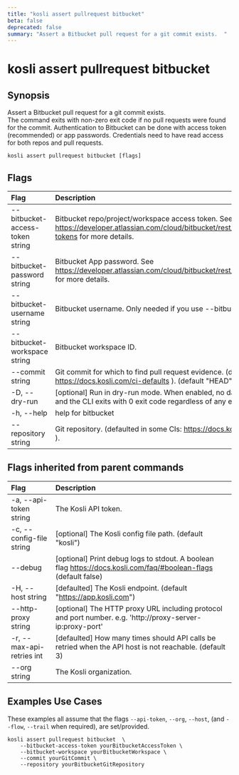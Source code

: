 ```yaml
---
title: "kosli assert pullrequest bitbucket"
beta: false
deprecated: false
summary: "Assert a Bitbucket pull request for a git commit exists.  "
---
```


# kosli assert pullrequest bitbucket

## Synopsis

Assert a Bitbucket pull request for a git commit exists.  
The command exits with non-zero exit code if no pull requests were found for the commit.
Authentication to Bitbucket can be done with access token (recommended) or app passwords. Credentials need to have read access for both repos and pull requests.

```shell
kosli assert pullrequest bitbucket [flags]
```

## Flags
| Flag | Description |
| :--- | :--- |
|        --bitbucket-access-token string  |  Bitbucket repo/project/workspace access token. See https://developer.atlassian.com/cloud/bitbucket/rest/intro/#access-tokens for more details.  |
|        --bitbucket-password string  |  Bitbucket App password. See https://developer.atlassian.com/cloud/bitbucket/rest/intro/#authentication for more details.  |
|        --bitbucket-username string  |  Bitbucket username. Only needed if you use --bitbucket-password  |
|        --bitbucket-workspace string  |  Bitbucket workspace ID.  |
|        --commit string  |  Git commit for which to find pull request evidence. (defaulted in some CIs: https://docs.kosli.com/ci-defaults ). (default "HEAD")  |
|    -D, --dry-run  |  [optional] Run in dry-run mode. When enabled, no data is sent to Kosli and the CLI exits with 0 exit code regardless of any errors.  |
|    -h, --help  |  help for bitbucket  |
|        --repository string  |  Git repository. (defaulted in some CIs: https://docs.kosli.com/ci-defaults ).  |


## Flags inherited from parent commands
| Flag | Description |
| :--- | :--- |
|    -a, --api-token string  |  The Kosli API token.  |
|    -c, --config-file string  |  [optional] The Kosli config file path. (default "kosli")  |
|        --debug  |  [optional] Print debug logs to stdout. A boolean flag https://docs.kosli.com/faq/#boolean-flags (default false)  |
|    -H, --host string  |  [defaulted] The Kosli endpoint. (default "https://app.kosli.com")  |
|        --http-proxy string  |  [optional] The HTTP proxy URL including protocol and port number. e.g. 'http://proxy-server-ip:proxy-port'  |
|    -r, --max-api-retries int  |  [defaulted] How many times should API calls be retried when the API host is not reachable. (default 3)  |
|        --org string  |  The Kosli organization.  |


## Examples Use Cases

These examples all assume that the flags  `--api-token`, `--org`, `--host`, (and `--flow`, `--trail` when required), are set/provided. 

```shell
kosli assert pullrequest bitbucket  \
	--bitbucket-access-token yourBitbucketAccessToken \
	--bitbucket-workspace yourBitbucketWorkspace \
	--commit yourGitCommit \
	--repository yourBitbucketGitRepository
```

